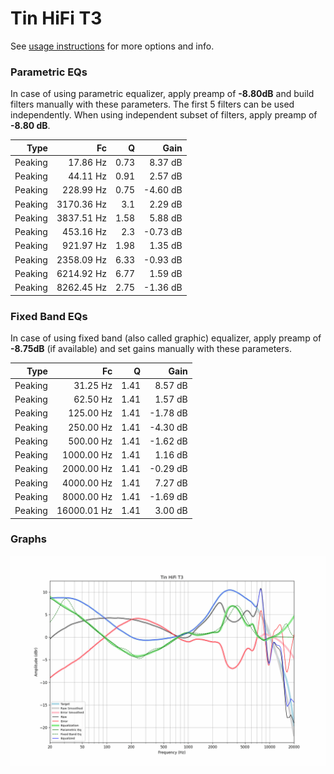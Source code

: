 # Tin HiFi T3
See [usage instructions](https://github.com/jaakkopasanen/AutoEq#usage) for more options and info.

### Parametric EQs
In case of using parametric equalizer, apply preamp of **-8.80dB** and build filters manually
with these parameters. The first 5 filters can be used independently.
When using independent subset of filters, apply preamp of **-8.80 dB**.

| Type    | Fc         |    Q | Gain     |
|--------:|-----------:|-----:|---------:|
| Peaking | 17.86 Hz   | 0.73 | 8.37 dB  |
| Peaking | 44.11 Hz   | 0.91 | 2.57 dB  |
| Peaking | 228.99 Hz  | 0.75 | -4.60 dB |
| Peaking | 3170.36 Hz | 3.1  | 2.29 dB  |
| Peaking | 3837.51 Hz | 1.58 | 5.88 dB  |
| Peaking | 453.16 Hz  | 2.3  | -0.73 dB |
| Peaking | 921.97 Hz  | 1.98 | 1.35 dB  |
| Peaking | 2358.09 Hz | 6.33 | -0.93 dB |
| Peaking | 6214.92 Hz | 6.77 | 1.59 dB  |
| Peaking | 8262.45 Hz | 2.75 | -1.36 dB |

### Fixed Band EQs
In case of using fixed band (also called graphic) equalizer, apply preamp of **-8.75dB**
(if available) and set gains manually with these parameters.

| Type    | Fc          |    Q | Gain     |
|--------:|------------:|-----:|---------:|
| Peaking | 31.25 Hz    | 1.41 | 8.57 dB  |
| Peaking | 62.50 Hz    | 1.41 | 1.57 dB  |
| Peaking | 125.00 Hz   | 1.41 | -1.78 dB |
| Peaking | 250.00 Hz   | 1.41 | -4.30 dB |
| Peaking | 500.00 Hz   | 1.41 | -1.62 dB |
| Peaking | 1000.00 Hz  | 1.41 | 1.16 dB  |
| Peaking | 2000.00 Hz  | 1.41 | -0.29 dB |
| Peaking | 4000.00 Hz  | 1.41 | 7.27 dB  |
| Peaking | 8000.00 Hz  | 1.41 | -1.69 dB |
| Peaking | 16000.01 Hz | 1.41 | 3.00 dB  |

### Graphs
![](./Tin%20HiFi%20T3.png)